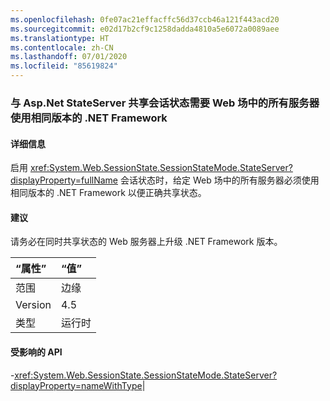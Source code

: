 ```yaml
---
ms.openlocfilehash: 0fe07ac21effacffc56d37ccb46a121f443acd20
ms.sourcegitcommit: e02d17b2cf9c1258dadda4810a5e6072a0089aee
ms.translationtype: HT
ms.contentlocale: zh-CN
ms.lasthandoff: 07/01/2020
ms.locfileid: "85619824"
---
```

### <a name="sharing-session-state-with-aspnet-stateserver-requires-all-servers-in-the-web-farm-to-use-the-same-net-framework-version"></a>与 Asp.Net StateServer 共享会话状态需要 Web 场中的所有服务器使用相同版本的 .NET Framework

#### <a name="details"></a>详细信息

启用 <xref:System.Web.SessionState.SessionStateMode.StateServer?displayProperty=fullName> 会话状态时，给定 Web 场中的所有服务器必须使用相同版本的 .NET Framework 以便正确共享状态。

#### <a name="suggestion"></a>建议

请务必在同时共享状态的 Web 服务器上升级 .NET Framework 版本。

| “属性”    | “值”       |
|:--------|:------------|
| 范围   |边缘|
|Version|4.5|
|类型|运行时

#### <a name="affected-apis"></a>受影响的 API

-<xref:System.Web.SessionState.SessionStateMode.StateServer?displayProperty=nameWithType></li></ul>|
